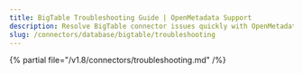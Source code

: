 ```yaml
---
title: BigTable Troubleshooting Guide | OpenMetadata Support
description: Resolve BigTable connector issues quickly with OpenMetadata's comprehensive troubleshooting guide. Fix common errors, configuration problems, and connec...
slug: /connectors/database/bigtable/troubleshooting
---
```


{% partial file="/v1.8/connectors/troubleshooting.md" /%}
